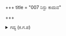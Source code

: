 +++
title = "007 ನಿನ್ದು ಕಾದುವ"

+++

<details><summary>ಗದ್ಯ (ಕ.ಗ.ಪ) </summary>

7. ನಿಂತು ಯುದ್ಧ ಮಾಡುವ ಮನಸ್ಸಿದೆಯೋ ಅಥವಾ ಪಾರ್ಥನಂತೆ ಭಯದಿಂದ ನಮಸ್ಕರಿಸಿ ಬೀಳ್ಕೊಳ್ಳಬೇಕೆಂಬ ಮನಸ್ಸಿದೆಯೋ ನಿಜವಾಗಿ ಹೇಳು ಎಂದು ದ್ರೋಣನೆನ್ನಲು, ಅದನ್ನು ಕೇಳಿ ಸಾತ್ಯಕಿ ನಗುತ್ತ.... ಗುರುವೇ ಕೇಳಿರಿ... ನೀವು ಗುರುವಿಗೂ ಗುರು ಎಂದು ವಿನಯದಿಂದ ತಲೆಬಾಗಿದನು.
</details>
